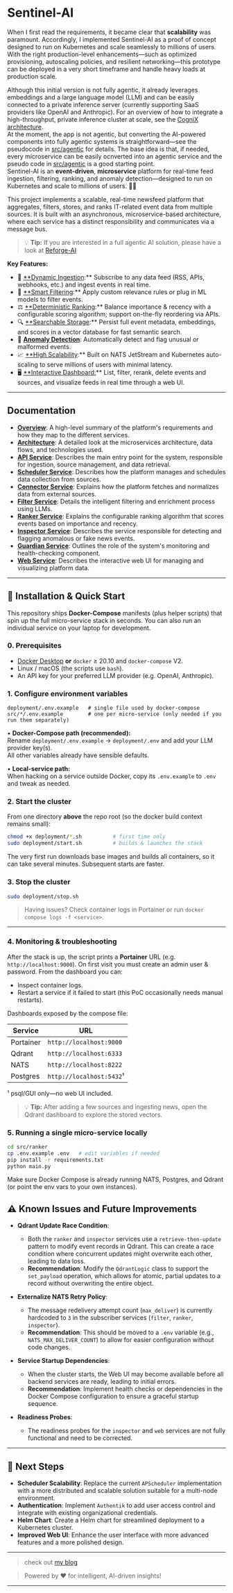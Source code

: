 # Sentinel-AI



When I first read the requirements, it became clear that **scalability** was paramount. Accordingly, I implemented Sentinel-AI as a proof of concept designed to run on Kubernetes and scale seamlessly to millions of users. With the right production-level enhancements—such as optimized provisioning, autoscaling policies, and resilient networking—this prototype can be deployed in a very short timeframe and handle heavy loads at production scale.



Although this initial version is not fully agentic, it already leverages embeddings and a large language model (LLM) and can be easily connected to a private inference server (currently supporting SaaS providers like OpenAI and Anthropic). For an overview of how to integrate a high-throughput, private inference cluster at scale, 
see the [CogniX architecture](https://github.com/gen-mind/cognix/tree/main/docs#architecture).
<br />
At the moment, the app is not agentic, but converting the AI-powered components into fully agentic systems is straightforward—see the pseudocode in [src/agentic](https://github.com/gen-mind/sentinel-ai/tree/main/src/agentic) for details.
The base idea is that, if needed, every microservice can be easily ocnverted into an agentic service and the pseudo code in [src/agentic](https://github.com/gen-mind/sentinel-ai/tree/main/src/agentic) is a good starting point.
<br /> 
Sentinel-AI is an **event-driven**, **microservice** platform for real-time feed ingestion, filtering, ranking, and anomaly detection—designed to run on Kubernetes and scale to millions of users. 🚀🐳

This project implements a scalable, real-time newsfeed platform that aggregates, filters, stores, and ranks IT-related event data from multiple sources. It is built with an asynchronous, microservice-based architecture, where each service has a distinct responsibility and communicates via a message bus.

> 💡 **Tip:** If you are interested in a full agentic AI solution, please have a look at [Reforge-AI](https://github.com/gsantopaolo/reforge-ai)

**Key Features:**

* 🔗 [**Dynamic Ingestion](docs/api.md):** Subscribe to any data feed (RSS, APIs, webhooks, etc.) and ingest events in real time.
* 🧹 [**Smart Filtering](docs/filter.md):** Apply custom relevance rules or plug in ML models to filter events.
* ⚖️ [**Deterministic Ranking](docs/ranker.md):** Balance importance & recency with a configurable scoring algorithm; support on-the-fly reordering via APIs.
* 🔍 [**Searchable Storage](docs/inspector.md):** Persist full event metadata, embeddings, and scores in a vector database for fast semantic search.
* 🚨 [**Anomaly Detection**](docs/inspector.md): Automatically detect and flag unusual or malformed events.
* 📈 [**High Scalability](docs/architecture.md):** Built on NATS JetStream and Kubernetes auto-scaling to serve millions of users with minimal latency.
* 🖥️ [**Interactive Dashboard:](docs/web.md)** List, filter, rerank, delete events and sources, and visualize feeds in real time through a web UI.

---

## Documentation

- [**Overview**](docs/overview.md): A high-level summary of the platform's requirements and how they map to the different services.
- [**Architecture**](docs/architecture.md): A detailed look at the microservices architecture, data flows, and technologies used.
- [**API Service**](docs/api.md): Describes the main entry point for the system, responsible for ingestion, source management, and data retrieval.
- [**Scheduler Service**](docs/scheduler.md): Describes how the platform manages and schedules data collection from sources.
- [**Connector Service**](docs/connector.md): Explains how the platform fetches and normalizes data from external sources.
- [**Filter Service**](docs/filter.md): Details the intelligent filtering and enrichment process using LLMs.
- [**Ranker Service**](docs/ranker.md): Explains the configurable ranking algorithm that scores events based on importance and recency.
- [**Inspector Service**](docs/inspector.md): Describes the service responsible for detecting and flagging anomalous or fake news events.
- [**Guardian Service**](docs/guardian.md): Outlines the role of the system's monitoring and health-checking component.
- [**Web Service**](docs/web.md): Describes the interactive web UI for managing and visualizing platform data.

---

## 🚀 Installation & Quick Start

This repository ships **Docker-Compose** manifests (plus helper scripts) that spin up the full micro-service stack in seconds. You can also run an individual service on your laptop for development.

### 0. Prerequisites

* [Docker Desktop](https://www.docker.com/) **or** `docker` ≥ 20.10 and `docker-compose` V2.
* Linux / macOS (the scripts use `bash`).
* An API key for your preferred LLM provider (e.g. OpenAI, Anthropic).

### 1. Configure environment variables

```
deployment/.env.example   # single file used by docker-compose
src/*/.env.example        # one per micro-service (only needed if you run them separately)
```

• **Docker-Compose path (recommended):**  
  Rename `deployment/.env.example` → `deployment/.env` and add your LLM provider key(s).  
  All other variables already have sensible defaults.

• **Local-service path:**  
  When hacking on a service outside Docker, copy its `.env.example` to `.env` and tweak as needed.

### 2. Start the cluster

From one directory **above** the repo root (so the docker build context remains small):

```bash
chmod +x deployment/*.sh          # first time only
sudo deployment/start.sh          # builds & launches the stack
```

The very first run downloads base images and builds all containers, so it can take several minutes. Subsequent starts are faster.

### 3. Stop the cluster

```bash
sudo deployment/stop.sh
```
> Having issues? Check container logs in Portainer or run `docker compose logs -f <service>`.
---

### 4. Monitoring & troubleshooting

After the stack is up, the script prints a **Portainer** URL (e.g. `http://localhost:9000`). On first visit you must create an admin user & password. From the dashboard you can:

* Inspect container logs.
* Restart a service if it failed to start (this PoC occasionally needs manual restarts).

Dashboards exposed by the compose file:

| Service   | URL                      |
|-----------|--------------------------|
| Portainer | `http://localhost:9000`  |
| Qdrant    | `http://localhost:6333`  |
| NATS      | `http://localhost:8222`  |
| Postgres  | `http://localhost:5432`¹ |
¹ psql/GUI only—no web UI included.

> 💡 **Tip:** After adding a few sources and ingesting news, open the Qdrant dashboard to explore the stored vectors.

### 5. Running a single micro-service locally

```bash
cd src/ranker
cp .env.example .env   # edit variables if needed
pip install -r requirements.txt
python main.py
```

Make sure Docker Compose is already running NATS, Postgres, and Qdrant (or point the env vars to your own instances).


## ⚠️ Known Issues and Future Improvements

- **Qdrant Update Race Condition**:
  - Both the `ranker` and `inspector` services use a `retrieve-then-update` pattern to modify event records in Qdrant. This can create a race condition where concurrent updates might overwrite each other, leading to data loss.
  - **Recommendation**: Modify the `QdrantLogic` class to support the `set_payload` operation, which allows for atomic, partial updates to a record without overwriting the entire object.

- **Externalize NATS Retry Policy**:
  - The message redelivery attempt count (`max_deliver`) is currently hardcoded to `3` in the subscriber services (`filter`, `ranker`, `inspector`).
  - **Recommendation**: This should be moved to a `.env` variable (e.g., `NATS_MAX_DELIVER_COUNT`) to allow for easier configuration without code changes.

- **Service Startup Dependencies**:
  - When the cluster starts, the Web UI may become available before all backend services are ready, leading to initial errors.
  - **Recommendation**: Implement health checks or dependencies in the Docker Compose configuration to ensure a graceful startup sequence.

- **Readiness Probes**:
  - The readiness probes for the `inspector` and `web` services are not fully functional and need to be corrected.

---

## 🚧 Next Steps

- **Scheduler Scalability**: Replace the current `APScheduler` implementation with a more distributed and scalable solution suitable for a multi-node environment.
- **Authentication**: Implement `Authentik` to add user access control and integrate with existing organizational credentials.
- **Helm Chart**: Create a Helm chart for streamlined deployment to a Kubernetes cluster.
- **Improved Web UI**: Enhance the user interface with more advanced features and a more polished design.

---



> check out [my blog](https://genmind.ch)

> Powered by ❤️ for intelligent, AI-driven insights!

---
